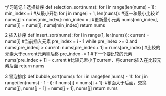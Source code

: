 学习笔记
1 选择排序
def selection_sort(nums):
    for i in range(len(nums) - 1):
        min_index = i #从最小开始
        for j in range(i + 1, len(nums)): #逐一和最小比较
            if nums[j] < nums[min_index]:
                min_index = j #更新最小元素
        nums[min_index], nums[i] = nums[i], nums[min_index]
    return nums

2 插入排序
def insert_sort(nums):
    for i in range(1, len(nums)):
        current = nums[i] #当前插入元素
        pre_index = i - 1
        while pre_index >= 0 and nums[pre_index] > current:
            nums[pre_index + 1] = nums[pre_index] #比较的元素大于current元素则后移
            pre_index -= 1 #下一个要比较的元素
        nums[pre_index + 1] = current #比较元素小于current，将current插入在比较元素后面
    return nums

3 冒泡排序
def bubble_sort(nums):
    for i in range(len(nums) - 1):
        for j in range(len(nums) - 1 - i):
            if nums[j] > nums[j + 1]: #前面大于后面，交换
                nums[j], nums[j + 1] = nums[j + 1], nums[j]
    return nums
